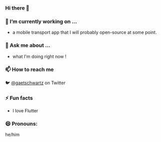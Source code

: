 ### Hi there 👋

### 🔭 I’m currently working on ...
-  a mobile transport app that I will probably open-source at some point.

### 💬 Ask me about ...
- what I'm doing right now !

### 📫 How to reach me 
 🐦 [@gaetschwartz](https://twitter.com/gaetschwartz) on Twitter

### ⚡ Fun facts
- I love Flutter

### 😄 Pronouns:
he/him



